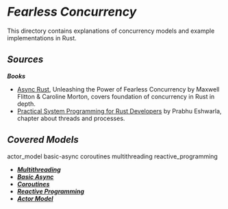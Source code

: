 # *Fearless Concurrency*

This directory contains explanations of concurrency models and example implementations in Rust.

## *Sources*
***Books***
- [Async Rust](https://www.amazon.com/Async-Rust-Unleashing-Fearless-Concurrency/dp/1098149092), Unleashing the Power of Fearless Concurrency by Maxwell Flitton & Caroline Morton, covers foundation of concurrency in Rust in depth.
- [Practical System Programming for Rust Developers](https://www.amazon.com/Practical-System-Programming-Rust-Developers-ebook/dp/B08MBCQ5L1/ref=sr_1_1?dib=eyJ2IjoiMSJ9.oGKGHiJGKUzdapTr4RVloLPannt6Fpfv5hOlcYzSlJqeCvc036lD9AZ6hl-U9NfbRYRG2syHhMEK8O-JPkl8dZI97FD7YSiKWMiOavwS5EQic3TlHCSU6TFLUYZdR8NXfyafdzsunfZaSRgB3IGAougLTv9PNV5Q0tiMHHg87ycuuDXS4PbP0CC3AtL1kPbQWBbc03OovAzc_Cd0NTl89p_NusGvMd5IkUBhQhSH0cc.Vt4xdWweZpG6_bYhfmcHU2n8Mo5ED1b9SpH2C3Km3jI&dib_tag=se&keywords=practical+system+programming+for+rust+developers&qid=1760278932&sr=8-1) by Prabhu Eshwarla, chapter about threads and processes.

## *Covered Models*
actor_model  basic-async  coroutines  multithreading  reactive_programming 
- [***Multithreading***]()
- [***Basic Async***]()
- [***Coroutines***]()
- [***Reactive Programming***]()
- [***Actor Model***]()

